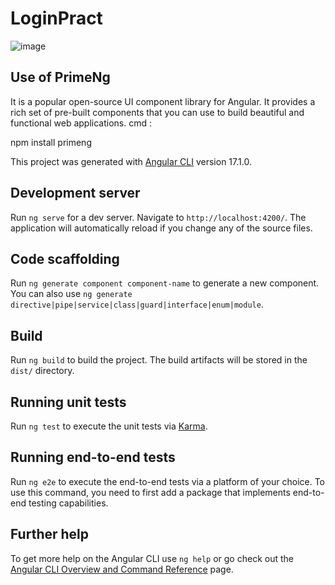 # LoginPract

![image](https://github.com/rohitsaini3523/Internship_MiniProject/assets/121424500/c99d1ea8-78e8-45c6-b422-93b308e31a8e)


## Use of PrimeNg
It is a popular open-source UI component library for Angular. It provides a rich set of pre-built components that you can use to build beautiful and functional web applications.
cmd : 

npm install primeng



This project was generated with [Angular CLI](https://github.com/angular/angular-cli) version 17.1.0.

## Development server

Run `ng serve` for a dev server. Navigate to `http://localhost:4200/`. The application will automatically reload if you change any of the source files.

## Code scaffolding

Run `ng generate component component-name` to generate a new component. You can also use `ng generate directive|pipe|service|class|guard|interface|enum|module`.

## Build

Run `ng build` to build the project. The build artifacts will be stored in the `dist/` directory.

## Running unit tests

Run `ng test` to execute the unit tests via [Karma](https://karma-runner.github.io).

## Running end-to-end tests

Run `ng e2e` to execute the end-to-end tests via a platform of your choice. To use this command, you need to first add a package that implements end-to-end testing capabilities.

## Further help

To get more help on the Angular CLI use `ng help` or go check out the [Angular CLI Overview and Command Reference](https://angular.io/cli) page.
